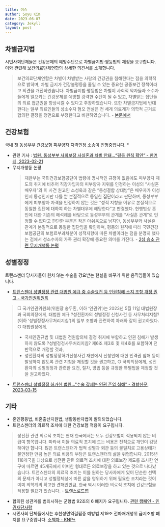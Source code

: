 ```yaml
---
title: 이슈
author: Soyu Kim
date: 2023-06-07
category: Jekyll
layout: post
---
```


차별금지법
----

시민사회단체들은 건강문제의 예방수단으로 차별금지법·평등법의 제정을 요구합니다. 이와 관련해 보건의료단체연합의 상세한 의견서를 소개합니다.

> 보건의료단체연합은 차별이 차별받는 사람의 건강권을 침해한다는 점을 의학적으로 밝히며, 차별 금지가 건강불평등을 줄일 수 있는 중요한 공중보건 정책이라고 의견을 개진하였습니다. 차별금지법·평등법은 차별이 사회적 약자들과 소수자들에게 일으키는 건강문제를 예방할 강력한 수단이 될 수 있고, 차별받는 집단들의 의료 접근권을 향상시킬 수 있다고 주장하였습니다. 또한 차별금지법에 반대한다는 일부 의료인들의 성소수자 혐오 언설은 전 세계 의료계가 의학적 근거로 합의한 결정을 정면으로 부정한다고 비판하였습니다. - [본문에서](http://kfhr.org/?p=130674)

건강보험
----

국내 첫 동성부부 건강보험 피부양자 자격인정 소송이 진행중입니다.
* 
* 관련 기사 : [법원, 동성부부 사회보장 사실혼과 차별 안돼…“평등 원칙 확인” - 한겨레, 2023-02-21](https://www.hani.co.kr/arti/society/society_general/1080610.html)
* 무지개행동 논평
  > 재판부는 국민건강보험공단이 법령에 명시적인 규정이 없음에도 피부양자 제도의 취지에 비추어 직장가입자의 피부양자 지위를 인정하는 이성의 “사실혼 배우자”와 이 사건 원고인 소성욱과 같은 “동성결합 상대방”은 배우자가 이성인지 동성인지만 다를 뿐 본질적으로 동일한 집단이라고 판단하며, 동성부부에게 피부양자 자격을 인정하지 않는 것은 “성적 지향을 이유로 본질적으로 동일한 집단에 대하여 하는 차별대우에 해당한다”고 판결했다. 현행법상 혼인에 대한 기존의 해석례를 바탕으로 동성부부의 관계를 “사실혼 관계”로 인정할 수 없다고 판단한 부분은 작은 아쉬움으로 남지만, 동성부부와 사실혼 관계가 본질적으로 동일한 집단임을 확인하며, 평등의 원칙에 따라 국민건강보험공단의 보험료부과처분이 성적지향에 따른 차별이라는 점을 분명히 했다는 점에서 성소수자의 가족 권리 확장에 중요한 의미를 가진다. - [2심 승소 관련 무지개행동 논평](http://lgbtqact.org/statement20230221/)

성별정정
----

트랜스젠더 당사자들이 원치 않는 수술을 강요받는 현실을 바꾸기 위한 움직임들이 있습니다.

* [트랜스젠더 성별정정 관련 대법원 예규 중 수술요건 등 인권침해 소지 조항 개정 권고 - 국가인권위원회](https://www.humanrights.go.kr/base/board/read?boardManagementNo=24&boardNo=7609145&menuLevel=3&menuNo=91)
> □ 국가인권위원회(위원장 송두환, 이하 ‘인권위’)는 2023년 5월 11일 대법원장과 국회의장에게, 대법원 예규 ?성전환자의 성별정정 신청사건 등 사무처리지침?(이하 ‘성별정정사무처리지침’)의 일부 조항과 관련하여 아래와 같이 권고하였다.
> ○ 대법원장에게,
> - 국제인권규범 및 대법원 전원합의체 결정 취지에 부합하고 인권 침해가 발생하지 않도록 ?성별정정사무처리지침? 제6조 제3호 및 제4호를 포함하여 전반적으로 개정할 것과,
> - 성전환자의 성별정정허가신청사건 재판에서 신청인에 대한 인격권 침해 등이 발생하지 않도록 관련 지침을 제정할 것을 권고하고,
> ○ 국회의장에게, 성전환자의 성별정정과 관련한 요건, 절차, 방법 등을 규정한 특별법을 제정할 것을 권고하였다.
* [트랜스젠더 성별정정 허가한 법원..."수술 강제는 인권 존엄 침해" - 경향신문, 2023-03-15](https://m.khan.co.kr/national/national-general/article/202303151528001)

기타
----

* 혼인평등법, 비혼출산지원법, 생활동반자법이 발의되었습니다.
* 트랜스젠더의 의료적 조치에 대한 건강보험 적용이 요구됩니다.
> 성전환 관련 의료적 조치는 현재 한국에서는 모두 건강보험이 적용되지 않는 비급여 항목입니다. 따라서 이들 의료적 조치에 드는 비용은 전적으로 개인이 감당해야만 합니다.  많은 트랜스젠더가 법적 성별과 외관 등의 불일치로 고용상태가 불안정한 만큼  높은 의료 비용의 부담은 트랜스젠더의 삶을 위협합니다.  2015년 118개국을 대상으로 성전환 관련 의료적 조치에 대한 의료보장 제도를 조사한 연구에 따르면 45개국에서 어떠한 형태로든 의료보장을 하고 있는 것으로 나타났습니다. 트랜스젠더의 의료적 조치는 이를 원하는 당사자에게 있어 단순한 선택의 문제가 아니고 성별정체성에 따른 삶을 영위하기 위해 필요한 조치라는 것이 이미 의학계의 확고한 견해인만큼, 한국 역시 이러한 의료적 조치에 건강보험을 적용할 필요가 있습니다. - [트랜스로드맵](http://transroadmap.net/transgender-health/)
* 합의된 성관계를 범죄시하는 군형법 92조의 6 폐지가 요구됩니다. [관련 캠페인 - 인권재단사람](https://hrfund.or.kr/now-equality/?bmode=view&idx=5247395&t=board)
* 시민사회 단체들에서는 후천성면역결핍증 예방법 제19조 전파매개행위 금지조항 폐지를 요구중입니다. [소책자 - KNP+](https://knpplus.org/archive/?bmode=view&idx=10462912&t=board)

